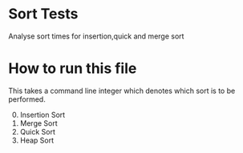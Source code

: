 # Sort Tests
Analyse sort times for insertion,quick and merge sort

# How to run this file
This takes a command line integer which denotes which sort is to be performed.

0. Insertion Sort
1. Merge Sort
2. Quick Sort
3. Heap Sort
